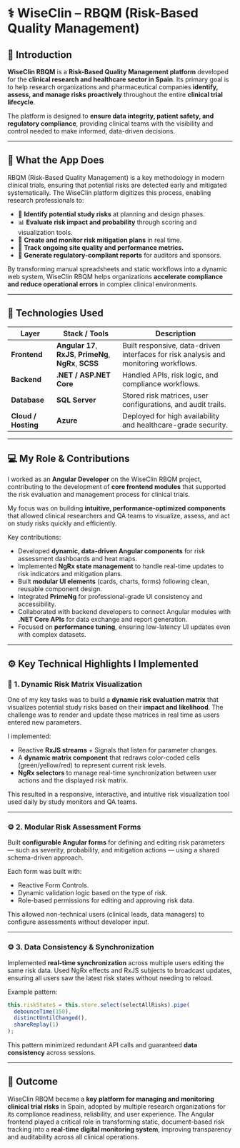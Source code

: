 # ⚕️ WiseClin – RBQM (Risk-Based Quality Management)

## 🚀 Introduction

**WiseClin RBQM** is a **Risk-Based Quality Management platform** developed for the **clinical research and healthcare sector in Spain**.
Its primary goal is to help research organizations and pharmaceutical companies **identify, assess, and manage risks proactively** throughout the entire **clinical trial lifecycle**.

The platform is designed to **ensure data integrity, patient safety, and regulatory compliance**, providing clinical teams with the visibility and control needed to make informed, data-driven decisions.

---

## 🧠 What the App Does

RBQM (Risk-Based Quality Management) is a key methodology in modern clinical trials, ensuring that potential risks are detected early and mitigated systematically.
The WiseClin platform digitizes this process, enabling research professionals to:

* 🧩 **Identify potential study risks** at planning and design phases.
* 📊 **Evaluate risk impact and probability** through scoring and visualization tools.
* 🧾 **Create and monitor risk mitigation plans** in real time.
* 🔄 **Track ongoing site quality and performance metrics.**
* 📡 **Generate regulatory-compliant reports** for auditors and sponsors.

By transforming manual spreadsheets and static workflows into a dynamic web system, WiseClin RBQM helps organizations **accelerate compliance and reduce operational errors** in complex clinical environments.

---

## 🧩 Technologies Used

| Layer               | Stack / Tools                                                      | Description                                                                          |
| ------------------- | ------------------------------------------------------------------ | ------------------------------------------------------------------------------------ |
| **Frontend**        | **Angular 17**, **RxJS**, **PrimeNg**, **NgRx**, **SCSS** | Built responsive, data-driven interfaces for risk analysis and monitoring workflows. |
| **Backend**         | **.NET / ASP.NET Core**                                            | Handled APIs, risk logic, and compliance workflows.                                  |
| **Database**        | **SQL Server**                                                     | Stored risk matrices, user configurations, and audit trails.                         |
| **Cloud / Hosting** | **Azure**                                                          | Deployed for high availability and healthcare-grade security.                        |

---

## 💻 My Role & Contributions

I worked as an **Angular Developer** on the WiseClin RBQM project, contributing to the development of **core frontend modules** that supported the risk evaluation and management process for clinical trials.

My focus was on building **intuitive, performance-optimized components** that allowed clinical researchers and QA teams to visualize, assess, and act on study risks quickly and efficiently.

Key contributions:

* Developed **dynamic, data-driven Angular components** for risk assessment dashboards and heat maps.
* Implemented **NgRx state management** to handle real-time updates to risk indicators and mitigation plans.
* Built **modular UI elements** (cards, charts, forms) following clean, reusable component design.
* Integrated **PrimeNg** for professional-grade UI consistency and accessibility.
* Collaborated with backend developers to connect Angular modules with **.NET Core APIs** for data exchange and report generation.
* Focused on **performance tuning**, ensuring low-latency UI updates even with complex datasets.

---

## ⚙️ Key Technical Highlights I Implemented

### 🧩 1. Dynamic Risk Matrix Visualization

One of my key tasks was to build a **dynamic risk evaluation matrix** that visualizes potential study risks based on their **impact and likelihood**.
The challenge was to render and update these matrices in real time as users entered new parameters.

I implemented:

* Reactive **RxJS streams** + Signals that listen for parameter changes.
* A **dynamic matrix component** that redraws color-coded cells (green/yellow/red) to represent current risk levels.
* **NgRx selectors** to manage real-time synchronization between user actions and the displayed risk matrix.

This resulted in a responsive, interactive, and intuitive risk visualization tool used daily by study monitors and QA teams.

---

### ⚙️ 2. Modular Risk Assessment Forms

Built **configurable Angular forms** for defining and editing risk parameters — such as severity, probability, and mitigation actions — using a shared schema-driven approach.

Each form was built with:

* Reactive Form Controls.
* Dynamic validation logic based on the type of risk.
* Role-based permissions for editing and approving risk data.

This allowed non-technical users (clinical leads, data managers) to configure assessments without developer input.

---

### ⚙️ 3. Data Consistency & Synchronization

Implemented **real-time synchronization** across multiple users editing the same risk data.
Used NgRx effects and RxJS subjects to broadcast updates, ensuring all users saw the latest risk states without needing to reload.

Example pattern:

```typescript
this.riskState$ = this.store.select(selectAllRisks).pipe(
  debounceTime(150),
  distinctUntilChanged(),
  shareReplay(1)
);
```

This pattern minimized redundant API calls and guaranteed **data consistency** across sessions.

---

## 🏁 Outcome

WiseClin RBQM became a **key platform for managing and monitoring clinical trial risks** in Spain, adopted by multiple research organizations for its compliance readiness, reliability, and user experience.
The Angular frontend played a critical role in transforming static, document-based risk tracking into a **real-time digital monitoring system**, improving transparency and auditability across all clinical operations.
